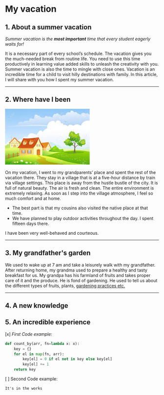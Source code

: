 # My vacation

## 1. About a summer vacation

_Summer vacation is the **most important** time that every student eagerly waits for!_

It is a necessary part of every school’s schedule. The vacation gives you the much-needed break from routine life. You need to use this time productively in learning value added skills to unleash the creativity with you. Summer vacation is also the time to mingle with close ones. Vacation is an incredible time for a child to visit hilly destinations with family. In this article, I will share with you how I spent my summer vacation.

---

## 2. Where have I been

![](village.jpeg)

On my vacation, I went to my grandparents’ place and spent the rest of the vacation there. They stay in a village that is at a five-hour distance by train via village settings. This place is away from the hustle bustle of the city. It is full of natural beauty. The air is fresh and clean. The entire environment is extremely relaxing. As soon as I step into the village atmosphere, I feel so much comfort and at home. 

* The best part is that my cousins also visited the native place at that time. 
* We have planned to play outdoor activities throughout the day. I spent fifteen days there. 

I have been very well-behaved and courteous.

---

## 3. My grandfather's garden

We used to wake up at 7 am and take a leisurely walk with my grandfather. After returning home, my grandma used to prepare a healthy and tasty breakfast for us. My grandpa has his farmland of fruits and takes proper care of it and the produce. He is fond of gardening. He used to tell us about the different types of fruits, plants, [gardening practices etc.](https://gardentutor.com/ "Open")

---

## 4. A new knowledge



## 5. An incredible experience

[x] _First Code example:_

```python 
def count_by(arr, fn=lambda x: x):
    key = {}
    for el in map(fn, arr):
        key[el] = 0 if el not in key else key[el]
        key[el] += 1
    return key  
```

[ ] Second Code example:

```
It's in the works
```